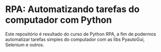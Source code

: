 # RPA: Automatizando tarefas do computador com Python   

Este repositório é resultado do curso de Python RPA, a fim de podermos automatizar tarefas simples do computador com as libs PyautoGui, Selenium e outros.
